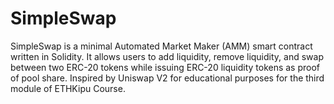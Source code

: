 # SimpleSwap
SimpleSwap is a minimal Automated Market Maker (AMM) smart contract written in Solidity. It allows users to add liquidity, remove liquidity, and swap between two ERC-20 tokens while issuing ERC-20 liquidity tokens as proof of pool share. Inspired by Uniswap V2 for educational purposes for the third module of ETHKipu Course.
